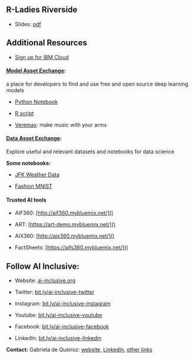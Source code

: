 ## R-Ladies Riverside


- Slides: [pdf](2020-12-10_R-Ladies-Riverside.pdf)


## Additional Resources

- [Sign up for IBM Cloud](https://ibm.biz/Bdq5Nj) 

#### [Model Asset Exchange](http://ibm.biz/model-exchange): 

a place for developers to find and use free and open source deep learning models

- [Python Notebook](http://ibm.biz/max-notebook)

- [R script](https://github.com/CODAIT/presentations/blob/310910dd51f4c64df39d41d4627fc30e14188d75/talks/2020-06-18_DSSelevate-Elevating-Women-in-Data/object_detector.R)

- [Veremax](http://ibm.biz/veremax): make music with your arms


#### [Data Asset Exchange](http://ibm.biz/data-exchange): 

Explore useful and relevant datasets and notebooks for data science


**Some notebooks:**

- [JFK Weather Data](https://developer.ibm.com/exchanges/data/all/jfk-weather-data/)

- [Fashion MNIST](https://developer.ibm.com/exchanges/data/all/fashion-mnist/)



#### Trusted AI tools

- AIF360: [http://aif360.mybluemix.net/]()

- ART: [https://art-demo.mybluemix.net/]()

- AIX360: [http://aix360.mybluemix.net/]()

- FactSheets: [https://aifs360.mybluemix.net/]()




## Follow AI Inclusive:

- Website: [ai-inclusive.org]()

- Twitter: [bit.ly/ai-inclusive-twitter]()

- Instagram: [bit.ly/ai-inclusive-instagram]()

- Youtube: [bit.ly/ai-inclusive-youtube]()

- Facebook: [bit.ly/ai-inclusive-facebook]()

- LinkedIn: [bit.ly/ai-inclusive-linkedin]()


**Contact:** Gabriela de Queiroz: [website](https://k-roz.com/), [LinkedIn](https://www.linkedin.com/in/gabrieladequeiroz), [other links](https://linktr.ee/gdq)
